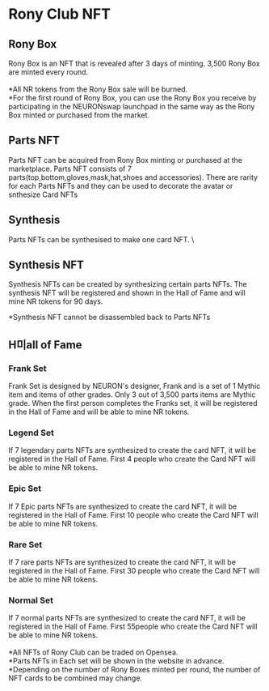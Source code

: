 # Rony Club NFT

## Rony Box

Rony Box is an NFT that is revealed after 3 days of minting. 3,500 Rony Box are minted every round.\
\
\*All NR tokens from the Rony Box sale will be burned.\
\*For the first round of Rony Box, you can use the Rony Box you receive by participating in the NEURONswap launchpad in the same way as the Rony Box minted or purchased from the market.

## Parts NFT&#x20;

Parts NFT can be acquired from Rony Box minting or purchased at the marketplace. Parts NFT consists of 7 parts(top,bottom,gloves,mask,hat,shoes and accessories). There are rarity for each Parts NFTs and they can be used to decorate the avatar or snthesize Card NFTs

## Synthesis

Parts NFTs can be synthesised to make one card NFT. \


## Synthesis NFT

Synthesis NFTs can be created by synthesizing certain parts NFTs. The synthesis NFT will be registered and shown in the Hall of Fame and will mine NR tokens for 90 days.

\*Synthesis NFT cannot be disassembled back to Parts NFTs

## H미all of Fame

### Frank Set

Frank Set is designed by NEURON's designer, Frank and is a set of 1 Mythic item and items of other grades. Only 3 out of 3,500 parts items are Mythic grade. When the first person completes the Franks set, it will be registered in the Hall of Fame and will be able to mine NR tokens.

### Legend Set

If 7 legendary parts NFTs are synthesized to create the card NFT, it will be registered in the Hall of Fame. First 4 people who create the Card NFT will be able to mine NR tokens.

### Epic Set

If 7 Epic parts NFTs are synthesized to create the card NFT, it will be registered in the Hall of Fame. First 10 people who create the Card NFT will be able to mine NR tokens.

### Rare Set

If 7 rare parts NFTs are synthesized to create the card NFT, it will be registered in the Hall of Fame. First 30 people who create the Card NFT will be able to mine NR tokens.

### Normal Set

If 7 normal parts NFTs are synthesized to create the card NFT, it will be registered in the Hall of Fame. First 55people who create the Card NFT will be able to mine NR tokens.\
\
\*All NFTs of Rony Club can be traded on Opensea. \
\*Parts NFTs in Each set will be shown in the website in advance. \
\*Depending on the number of Rony Boxes minted per round, the number of NFT cards to be combined may change.
